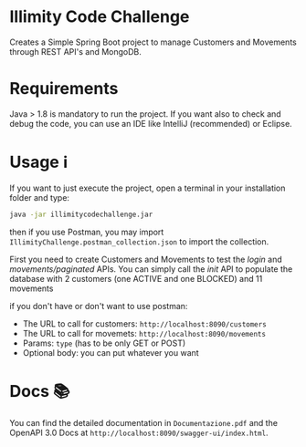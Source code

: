 # Illimity Code Challenge

Creates a Simple Spring Boot project to manage Customers and Movements through REST API's and MongoDB.

# Requirements

Java > 1.8 is mandatory to run the project. If you want also to check and debug the code, you can use an IDE like IntelliJ
(recommended) or Eclipse.

# Usage ℹ️

If you want to just execute the project, open a terminal in your installation folder and type:

```sh
java -jar illimitycodechallenge.jar
```

then if you use Postman, you may import `IllimityChallenge.postman_collection.json` to import the collection.

First you need to create Customers and Movements to test the *login* and *movements/paginated* APIs. You can simply
call the *init* API to populate the database with 2 customers (one ACTIVE and one BLOCKED) and 11 movements

if you don't have or don't want to use postman:
* The URL to call for customers: `http://localhost:8090/customers`
* The URL to call for movemets: `http://localhost:8090/movements`
* Params: `type` (has to be only GET or POST)
* Optional body: you can put whatever you want

# Docs 📚

You can find the detailed documentation in `Documentazione.pdf` and the OpenAPI 3.0 Docs at `http://localhost:8090/swagger-ui/index.html`.
